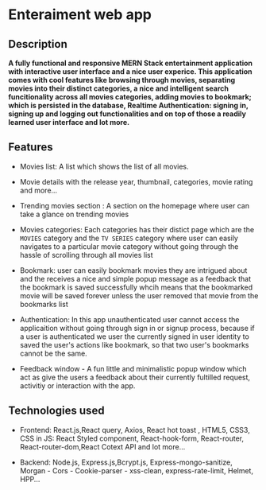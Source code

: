 # Enteraiment web app

## Description

**A fully functional and responsive MERN Stack entertainment application with interactive user interface and a nice user experice. This application comes with cool features like browsing through movies, separating movies into their distinct categories, a nice and intelligent search funcitionality across all movies categories, adding movies to bookmark; which is persisted in the database, Realtime Authentication: signing in, signing up and logging out functionalities and on top of those a readily learned user interface and lot more.**

## Features

- Movies list: A list which shows the list of all movies.

- Movie details with the release year, thumbnail, categories, movie rating and more...

- Trending movies section : A section on the homepage where user can take a glance on trending movies

- Movies categories: Each categories has their distict page which are the `MOVIES` category and the `TV SERIES` category where user can easily navigates to a particular movie category without going through the hassle of scrolling through all movies list

- Bookmark: user can easily bookmark movies they are intrigued about and the receives a nice and simple popup message as a feedback that the bookmark is saved successfully whcih means that the bookmarked movie will be saved forever unless the user removed that movie from the bookmarks list

- Authentication: In this app unauthenticated user cannot access the applicaition without going through sign in or signup process, because if a user is authenticated we user the currently signed in user identity to saved the user's actions like bookmark, so that two user's bookmarks cannot be the same.

- Feedback window - A fun little and minimalistic popup window which act as give the users a feedback about their currently fultilled request, activitiy or interaction with the app.

## Technologies used

- Frontend: React.js,React query, Axios, React hot toast , HTML5, CSS3, CSS in JS: React Styled component, React-hook-form, React-router, React-router-dom,React Cotext API and lot more...

- Backend: Node.js, Express.js,Bcrypt.js, Express-mongo-sanitize, Morgan - Cors - Cookie-parser - xss-clean, express-rate-limit, Helmet, HPP...
